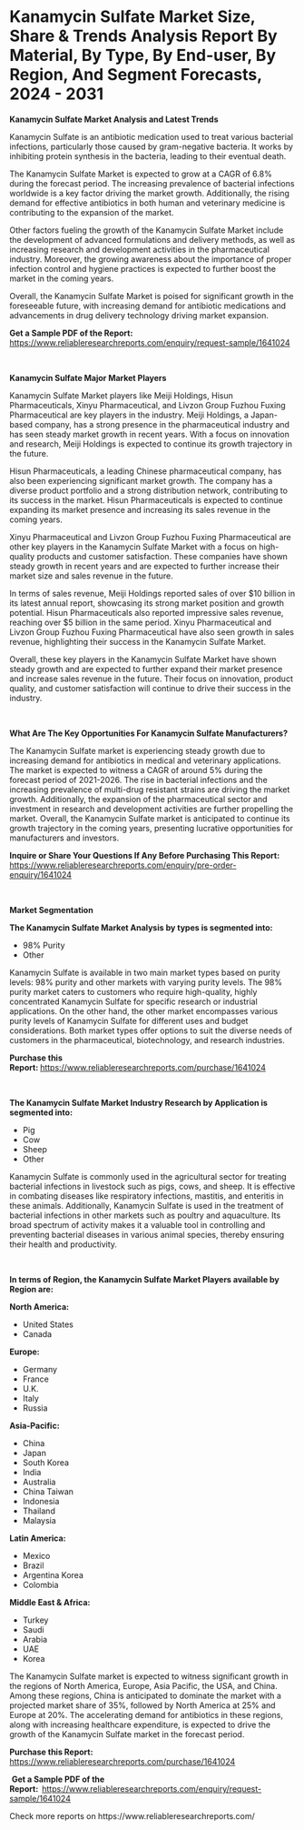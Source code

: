 <p><h1>Kanamycin Sulfate Market Size, Share & Trends Analysis Report By Material, By Type, By End-user, By Region, And Segment Forecasts, 2024 - 2031</h1></p><p><strong>Kanamycin Sulfate Market Analysis and Latest Trends</strong></p>
<p><p>Kanamycin Sulfate is an antibiotic medication used to treat various bacterial infections, particularly those caused by gram-negative bacteria. It works by inhibiting protein synthesis in the bacteria, leading to their eventual death.</p><p>The Kanamycin Sulfate Market is expected to grow at a CAGR of 6.8% during the forecast period. The increasing prevalence of bacterial infections worldwide is a key factor driving the market growth. Additionally, the rising demand for effective antibiotics in both human and veterinary medicine is contributing to the expansion of the market.</p><p>Other factors fueling the growth of the Kanamycin Sulfate Market include the development of advanced formulations and delivery methods, as well as increasing research and development activities in the pharmaceutical industry. Moreover, the growing awareness about the importance of proper infection control and hygiene practices is expected to further boost the market in the coming years.</p><p>Overall, the Kanamycin Sulfate Market is poised for significant growth in the foreseeable future, with increasing demand for antibiotic medications and advancements in drug delivery technology driving market expansion.</p></p>
<p><strong>Get a Sample PDF of the Report:&nbsp;</strong> <a href="https://www.reliableresearchreports.com/enquiry/request-sample/1641024">https://www.reliableresearchreports.com/enquiry/request-sample/1641024</a></p>
<p>&nbsp;</p>
<p><strong>Kanamycin Sulfate Major Market Players</strong></p>
<p><p>Kanamycin Sulfate Market players like Meiji Holdings, Hisun Pharmaceuticals, Xinyu Pharmaceutical, and Livzon Group Fuzhou Fuxing Pharmaceutical are key players in the industry. Meiji Holdings, a Japan-based company, has a strong presence in the pharmaceutical industry and has seen steady market growth in recent years. With a focus on innovation and research, Meiji Holdings is expected to continue its growth trajectory in the future. </p><p>Hisun Pharmaceuticals, a leading Chinese pharmaceutical company, has also been experiencing significant market growth. The company has a diverse product portfolio and a strong distribution network, contributing to its success in the market. Hisun Pharmaceuticals is expected to continue expanding its market presence and increasing its sales revenue in the coming years.</p><p>Xinyu Pharmaceutical and Livzon Group Fuzhou Fuxing Pharmaceutical are other key players in the Kanamycin Sulfate Market with a focus on high-quality products and customer satisfaction. These companies have shown steady growth in recent years and are expected to further increase their market size and sales revenue in the future.</p><p>In terms of sales revenue, Meiji Holdings reported sales of over $10 billion in its latest annual report, showcasing its strong market position and growth potential. Hisun Pharmaceuticals also reported impressive sales revenue, reaching over $5 billion in the same period. Xinyu Pharmaceutical and Livzon Group Fuzhou Fuxing Pharmaceutical have also seen growth in sales revenue, highlighting their success in the Kanamycin Sulfate Market.</p><p>Overall, these key players in the Kanamycin Sulfate Market have shown steady growth and are expected to further expand their market presence and increase sales revenue in the future. Their focus on innovation, product quality, and customer satisfaction will continue to drive their success in the industry.</p></p>
<p>&nbsp;</p>
<p><strong>What Are The Key Opportunities For Kanamycin Sulfate Manufacturers?</strong></p>
<p><p>The Kanamycin Sulfate market is experiencing steady growth due to increasing demand for antibiotics in medical and veterinary applications. The market is expected to witness a CAGR of around 5% during the forecast period of 2021-2026. The rise in bacterial infections and the increasing prevalence of multi-drug resistant strains are driving the market growth. Additionally, the expansion of the pharmaceutical sector and investment in research and development activities are further propelling the market. Overall, the Kanamycin Sulfate market is anticipated to continue its growth trajectory in the coming years, presenting lucrative opportunities for manufacturers and investors.</p></p>
<p><strong>Inquire or Share Your Questions If Any Before Purchasing This Report:</strong> <a href="https://www.reliableresearchreports.com/enquiry/pre-order-enquiry/1641024">https://www.reliableresearchreports.com/enquiry/pre-order-enquiry/1641024</a></p>
<p>&nbsp;</p>
<p><strong>Market Segmentation</strong></p>
<p><strong>The Kanamycin Sulfate Market Analysis by types is segmented into:</strong></p>
<p><ul><li>98% Purity</li><li>Other</li></ul></p>
<p><p>Kanamycin Sulfate is available in two main market types based on purity levels: 98% purity and other markets with varying purity levels. The 98% purity market caters to customers who require high-quality, highly concentrated Kanamycin Sulfate for specific research or industrial applications. On the other hand, the other market encompasses various purity levels of Kanamycin Sulfate for different uses and budget considerations. Both market types offer options to suit the diverse needs of customers in the pharmaceutical, biotechnology, and research industries.</p></p>
<p><strong>Purchase this Report:&nbsp;</strong><a href="https://www.reliableresearchreports.com/purchase/1641024">https://www.reliableresearchreports.com/purchase/1641024</a></p>
<p>&nbsp;</p>
<p><strong>The Kanamycin Sulfate Market Industry Research by Application is segmented into:</strong></p>
<p><ul><li>Pig</li><li>Cow</li><li>Sheep</li><li>Other</li></ul></p>
<p><p>Kanamycin Sulfate is commonly used in the agricultural sector for treating bacterial infections in livestock such as pigs, cows, and sheep. It is effective in combating diseases like respiratory infections, mastitis, and enteritis in these animals. Additionally, Kanamycin Sulfate is used in the treatment of bacterial infections in other markets such as poultry and aquaculture. Its broad spectrum of activity makes it a valuable tool in controlling and preventing bacterial diseases in various animal species, thereby ensuring their health and productivity.</p></p>
<p>&nbsp;</p>
<p><strong>In terms of Region, the Kanamycin Sulfate Market Players available by Region are:</strong></p>
<p>
    <p> <strong> North America: </strong>
        <ul>
            <li>United States</li>
            <li>Canada</li>
        </ul>
        </p> 
    <p> <strong> Europe: </strong>
        <ul>
            <li>Germany</li>
            <li>France</li>
            <li>U.K.</li>
            <li>Italy</li>
            <li>Russia</li>
        </ul>
        </p> 
    <p> <strong> Asia-Pacific: </strong>
        <ul>
            <li>China</li>
            <li>Japan</li>
            <li>South Korea</li>
            <li>India</li>
            <li>Australia</li>
            <li>China Taiwan</li>
            <li>Indonesia</li>
            <li>Thailand</li>
            <li>Malaysia</li>
        </ul>
        </p> 
    <p> <strong> Latin America: </strong>
        <ul>
            <li>Mexico</li>
            <li>Brazil</li>
            <li>Argentina Korea</li>
            <li>Colombia</li>
        </ul>
        </p> 
    <p> <strong> Middle East & Africa: </strong>
        <ul>
            <li>Turkey</li>
            <li>Saudi</li>
            <li>Arabia</li>
            <li>UAE</li>
            <li>Korea</li>
        </ul>
    </p>
    </p>
<p><p>The Kanamycin Sulfate market is expected to witness significant growth in the regions of North America, Europe, Asia Pacific, the USA, and China. Among these regions, China is anticipated to dominate the market with a projected market share of 35%, followed by North America at 25% and Europe at 20%. The accelerating demand for antibiotics in these regions, along with increasing healthcare expenditure, is expected to drive the growth of the Kanamycin Sulfate market in the forecast period.</p></p>
<p><strong>Purchase this Report: </strong><a href="https://www.reliableresearchreports.com/purchase/1641024">https://www.reliableresearchreports.com/purchase/1641024</a></p>
<p>&nbsp;<strong>Get a Sample PDF of the Report:&nbsp;&nbsp;</strong><a href="https://www.reliableresearchreports.com/enquiry/request-sample/1641024">https://www.reliableresearchreports.com/enquiry/request-sample/1641024</a></p>
<p><strong></strong></p>
<p>Check more reports on https://www.reliableresearchreports.com/</p>